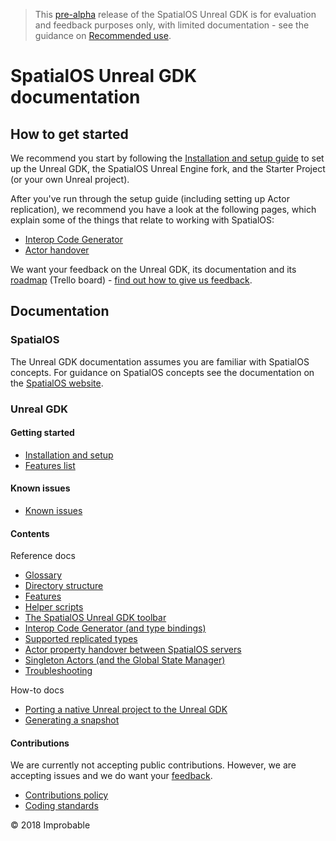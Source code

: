 > This [pre-alpha](https://docs.improbable.io/reference/latest/shared/release-policy#maturity-stages) release of the SpatialOS Unreal GDK is for evaluation and feedback purposes only, with limited documentation - see the guidance on [Recommended use](../README.md#recommended-use).

# SpatialOS Unreal GDK documentation

## How to get started
We recommend you start by following the [Installation and setup guide](setup-and-installing.md) to set up the Unreal GDK, the SpatialOS Unreal Engine fork, and the Starter Project (or your own Unreal project).

After you've run through the setup guide (including setting up Actor replication), we recommend you have a look at the following pages, which explain some of the things that relate to working with SpatialOS:

* [Interop Code Generator](content/interop.md)   
* [Actor handover](content/actor-handover.md)

We want your feedback on the Unreal GDK, its documentation and its [roadmap](https://trello.com/b/7wtbtwmL/unreal-gdk-roadmap) (Trello board) - [find out how to give us feedback](../README.md#give-us-feedback).

## Documentation 

### SpatialOS
The Unreal GDK documentation assumes you are familiar with SpatialOS concepts. For guidance on SpatialOS concepts see the documentation on the [SpatialOS website](https://docs.improbable.io/reference/latest/shared/concepts/spatialos).

### Unreal GDK

#### Getting started
* [Installation and setup](setup-and-installing.md)
* [Features list](features.md)

#### Known issues
* [Known issues](known-issues.md)

#### Contents

Reference docs
* [Glossary](content/glossary.md)
* [Directory structure](content/directory-structure.md)
* [Features](./features.md)
* [Helper scripts](content/helper-scripts.md)
* [The SpatialOS Unreal GDK toolbar](content/toolbar.md)
* [Interop Code Generator (and type bindings)](content/interop.md)
* [Supported replicated types](content/supported-replicated-types.md)
* [Actor property handover between SpatialOS servers](content/handover-between-server-workers.md)
* [Singleton Actors (and the Global State Manager)](content/singleton-actors.md)
* [Troubleshooting](content/troubleshooting.md)

How-to docs
* [Porting a native Unreal project to the Unreal GDK](content/porting-unreal-project-to-gdk.md)
* [Generating a snapshot](content/snapshots.md)

#### Contributions
We are currently not accepting public contributions. However, we are accepting issues and we do want your [feedback](../README.md#give-us-feedback).
* [Contributions policy](../.github/CONTRIBUTING.md)
* [Coding standards](contributions/unreal-gdk-coding-standards.md)

&copy; 2018 Improbable